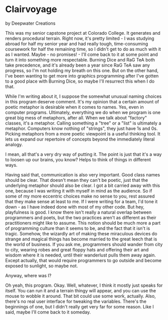 Clairvoyage
===========

by Deepwater Creations 

This was my senior capstone project at Colorado College. It generates and renders procedural terrain. Right now, it's pretty limited - I was studying abroad for half my senior year and had really tough, time-consuming coursework for half the remaining time, so I didn't get to do as much with it as I wanted. Maybe - no promises! - I'll come back to it at some point and turn it into something more respectable. Burning Dice and RaG TeA both take precedence, and it's already been a year since RaG TeA saw any progress, so I'm not holding my breath on this one. 
But on the other hand, I've been wanting to get more into graphics programming after I've gotten to a good place with Burning Dice, so maybe I'll resurrect this when I do that. 

While I'm writing about it, I suppose the somewhat unusual naming choices in this program deserve comment. It's my opinion that a certain amount of poetic metaphor is desirable when it comes to names. Yes, even in computer programs. Ultimately, everything we do when we program is one great big mess of metaphors, after all. When we talk about "factory" classes, it's a metaphor. Calling something a "tree" or a "list" is ultimately a metaphor. Computers know nothing of "strings", they just have 1s and 0s. Picking metaphors from a more poetic viewpoint is a useful thinking tool. It lets us expand our repertoire of concepts beyond the immediately literal analogy.

I mean, all that's a very dry way of putting it. The point is just that it's a way to loosen up our brains, you know? Helps to think of things in different ways. 

Having said that, communication is also very important. Good class names should be clear. That doesn't mean they can't be poetic, just that the underlying metaphor should also be clear. I got a bit carried away with this one, because I was writing it with myself in mind as the audience. So if some of my more eccentric choices make no sense to you, rest assured that they make sense at least to me. If I were writing for a team, I'd tone it down - as I have indeed done with most of my other code.
But hey, playfulness is good. I know there isn't really a natural overlap between programmers and poets, but the two practices aren't as different as their practitioners might like to assume. This notion should be much more a part of programming culture than it seems to be, and the fact that it isn't is tragic. 
Somehow, the wizardly art of making these miraculous devices do strange and magical things has become married to the great leech that is the world of business. If you ask me, programmers should wander from city to city, wearing robes and great floppy hats and offering their art and wisdom where it is needed, until their wanderlust pulls them away again.
Except actually, that would require programmers to go outside and become exposed to sunlight, so maybe not.

Anyway, where was I? 

Oh yeah, this program. Okay. Well, whatever, I think it mostly just speaks for itself. You can run it and a terrain thingy will appear, and you can use the mouse to wobble it around. That bit could use some work, actually. Also, there's no real user interface for tweaking the variables. There's the beginnings of one, but I didn't really get very far for some reason. Like I said, maybe I'll come back to it someday. 
